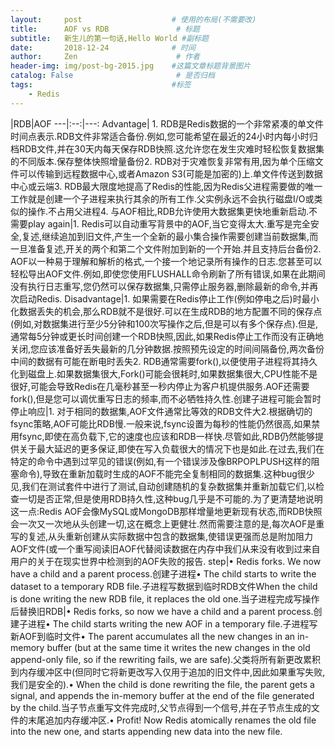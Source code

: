 ```yaml
---
layout:     post                    # 使用的布局(不需要改)
title:      AOF vs RDB               # 标题
subtitle:   新生儿的第一句话,Hello World #副标题
date:       2018-12-24              # 时间
author:     Zen                      # 作者
header-img: img/post-bg-2015.jpg    #这篇文章标题背景图片
catalog: False                       # 是否归档
tags:                               #标签
    - Redis
---
```


|RDB|AOF
---|:--:|---:
Advantage| 1. RDB是Redis数据的一个非常紧凑的单文件时间点表示.RDB文件非常适合备份.例如,您可能希望在最近的24小时内每小时归档RDB文件,并在30天内每天保存RDB快照.这允许您在发生灾难时轻松恢复数据集的不同版本.保存整体快照增量备份2. RDB对于灾难恢复非常有用,因为单个压缩文件可以传输到远程数据中心,或者Amazon S3(可能是加密的)上.单文件传送到数据中心或云端3. RDB最大限度地提高了Redis的性能,因为Redis父进程需要做的唯一工作就是创建一个子进程来执行其余的所有工作.父实例永远不会执行磁盘I/O或类似的操作.不占用父进程4. 与AOF相比,RDB允许使用大数据集更快地重新启动.不需要play again|1. Redis可以自动重写背景中的AOF,当它变得太大.重写是完全安全,复述,继续追加到旧文件,产生一个全新的最小集合操作需要创建当前数据集,而一旦准备复述,开关的两个和第二个文件附加到新的一个开始.并且支持后台备份2. AOF以一种易于理解和解析的格式,一个接一个地记录所有操作的日志.您甚至可以轻松导出AOF文件.例如,即使您使用FLUSHALL命令刷新了所有错误,如果在此期间没有执行日志重写,您仍然可以保存数据集,只需停止服务器,删除最新的命令,并再次启动Redis.
Disadvantage|1. 如果需要在Redis停止工作(例如停电之后)时最小化数据丢失的机会,那么RDB就不是很好.可以在生成RDB的地方配置不同的保存点(例如,对数据集进行至少5分钟和100次写操作之后,但是可以有多个保存点).但是,通常每5分钟或更长时间创建一个RDB快照,因此,如果Redis停止工作而没有正确地关闭,您应该准备好丢失最新的几分钟数据.按照预先设定的时间间隔备份,两次备份中间的数据有可能在断电时丢失2. RDB通常需要fork(),以便使用子进程将其持久化到磁盘上.如果数据集很大,Fork()可能会很耗时,如果数据集很大,CPU性能不是很好,可能会导致Redis在几毫秒甚至一秒内停止为客户机提供服务.AOF还需要fork(),但是您可以调优重写日志的频率,而不必牺牲持久性.创建子进程可能会暂时停止响应|1. 对于相同的数据集,AOF文件通常比等效的RDB文件大2.根据确切的fsync策略,AOF可能比RDB慢.一般来说,fsync设置为每秒的性能仍然很高,如果禁用fsync,即使在高负载下,它的速度也应该和RDB一样快.尽管如此,RDB仍然能够提供关于最大延迟的更多保证,即使在写入负载很大的情况下也是如此.在过去,我们在特定的命令中遇到过罕见的错误(例如,有一个错误涉及像BRPOPLPUSH这样的阻塞命令),导致在重新加载时生成的AOF不能完全复制相同的数据集.这种bug很少见,我们在测试套件中进行了测试,自动创建随机的复杂数据集并重新加载它们,以检查一切是否正常,但是使用RDB持久性,这种bug几乎是不可能的.为了更清楚地说明这一点:Redis AOF会像MySQL或MongoDB那样增量地更新现有状态,而RDB快照会一次又一次地从头创建一切,这在概念上更健壮.然而需要注意的是,每次AOF是重写的复述,从头重新创建从实际数据中包含的数据集,使错误更强而总是附加阻力AOF文件(或一个重写阅读旧AOF代替阅读数据在内存中我们从来没有收到过来自用户的关于在现实世界中检测到的AOF失败的报告.
step|• Redis forks. We now have a child and a parent process.创建子进程• The child starts to write the dataset to a temporary RDB file.子进程写数据到临时RDB文件When the child is done writing the new RDB file, it replaces the old one.当子进程完成写操作后替换旧RDB|• Redis forks, so now we have a child and a parent process.创建子进程• The child starts writing the new AOF in a temporary file.子进程写新AOF到临时文件• The parent accumulates all the new changes in an in-memory buffer (but at the same time it writes the new changes in the old append-only file, so if the rewriting fails, we are safe).父类将所有新更改累积到内存缓冲区中(但同时它将新更改写入仅用于追加的旧文件中,因此如果重写失败,我们是安全的).• When the child is done rewriting the file, the parent gets a signal, and appends the in-memory buffer at the end of the file generated by the child.当子节点重写文件完成时,父节点得到一个信号,并在子节点生成的文件的末尾追加内存缓冲区.• Profit! Now Redis atomically renames the old file into the new one, and starts appending new data into the new file.
